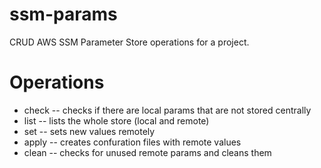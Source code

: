 # ssm-params

CRUD AWS SSM Parameter Store operations for a project.

# Operations

- check -- checks if there are local params that are not stored centrally
- list -- lists the whole store (local and remote)
- set -- sets new values remotely
- apply -- creates confuration files with remote values
- clean -- checks for unused remote params and cleans them
